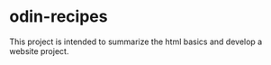 # odin-recipes
This project is intended to summarize the html basics and develop a website project. 